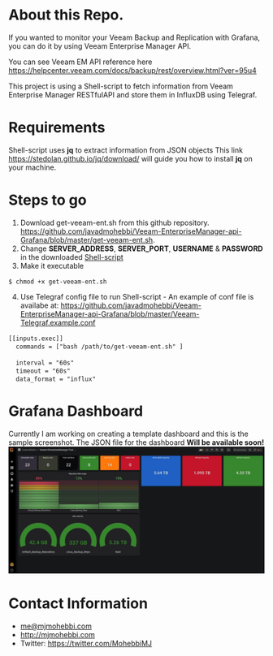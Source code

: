 # About this Repo.
If you wanted to monitor your Veeam Backup and Replication with Grafana, you can do it by using Veeam Enterprise Manager API. 

You can see Veeam EM API reference here https://helpcenter.veeam.com/docs/backup/rest/overview.html?ver=95u4

This project is using a Shell-script to fetch information from Veeam Enterprise Manager RESTfulAPI and store them in InfluxDB using Telegraf. 


# Requirements
Shell-script uses **jq** to extract information from JSON objects
This link https://stedolan.github.io/jq/download/ will guide you how to install **jq** on your machine.


# Steps to go
1. Download get-veeam-ent.sh from this github repository. https://github.com/javadmohebbi/Veeam-EnterpriseManager-api-Grafana/blob/master/get-veeam-ent.sh. 
2. Change **SERVER_ADDRESS**, **SERVER_PORT**, **USERNAME** & **PASSWORD** in the downloaded [Shell-script](https://github.com/javadmohebbi/Veeam-EnterpriseManager-api-Grafana/blob/master/get-veeam-ent.sh)
3. Make it executable
```
$ chmod +x get-veeam-ent.sh
```
4. Use Telegraf config file to run Shell-script - An example of conf file is availabe at: https://github.com/javadmohebbi/Veeam-EnterpriseManager-api-Grafana/blob/master/Veeam-Telegraf.example.conf
```
[[inputs.exec]]
  commands = ["bash /path/to/get-veeam-ent.sh" ]
  
  interval = "60s"
  timeout = "60s"
  data_format = "influx"
```

# Grafana Dashboard
Currently I am working on creating a template dashboard and this is the sample screenshot. The JSON file for the dashboard **Will be available soon!** 
![Veeam Grafana Simple Dashboard](./Veeam-Simple-Dashboard.jpg)

# Contact Information 

- me@mjmohebbi.com
- http://mjmohebbi.com
- Twitter: https://twitter.com/MohebbiMJ
